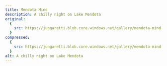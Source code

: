 ```yaml
---
title: Mendota Mind
description: A chilly night on Lake Mendota
original:
  {
    src: https://jungaretti.blob.core.windows.net/gallery/mendota-mind.jpg,
  }
compressed:
  {
    src: https://jungaretti.blob.core.windows.net/gallery/mendota-mind-preview.jpg,
  }
alt: A chilly night on Lake Mendota
---
```

